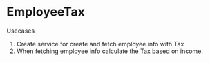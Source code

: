 # EmployeeTax
Usecases
1. Create service for create and fetch employee info with Tax
2. When fetching employee info calculate the Tax based on income.
